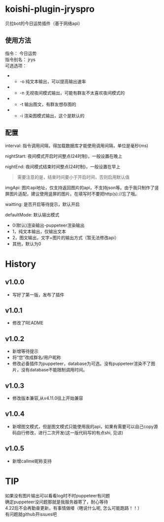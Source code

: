 # koishi-plugin-jryspro
贝拉bot的今日运势插件（基于网络api）  

## 使用方法
指令： 今日运势  
指令别名： jrys  
可选选项：  
 - * -o 纯文本输出，可以提高输出速率  
 - * -n 无视夜间模式输出，可能有群友不太喜欢夜间模式的  
 - * -t 输出图文，有群友想存图的
 - * -i 渲染图模式输出，这个是默认的

## 配置
interval:   指令调用间隔，得加载数据库才能使用调用间隔，单位是毫秒(ms)  
  
nightStart: 夜间模式开启时间整点(24时制)，一般设置在晚上  
  
nightEnd:   夜间模式结束时间整点(24时制)，一般设置在早上  
> 需要注意的是，结束时间要小于开启时间，否则启用默认值  
  
imgApi:     图片api地址，仅支持返回图片的api，不支持json等。由于我只制作了竖屏图片适配，建议使用竖屏的图片。在填写时不要把http(s)://忘了哦。  

waitting:   是否开启等待提示，默认开启  

defaultMode:    默认输出模式  
- 0(默认)渲染输出-puppeteer渲染输出  
- 1，纯文本输出，仅输出文本  
- 2，图文输出，文字+图片的输出方式（暂无法修改api）  
- 其他，默认为0  

# History
## v1.0.0  
 - 写好了第一版，发布了插件  
## v1.0.1  
 - 修改了README  
## v1.0.2  
 - 新增等待提示  
 - 将“您”改成群名/用户昵称  
 - 修改必备插件为puppeteer，database为可选。没有puppeteer渲染不了图片，没有database不能限制调用时间。  
## v1.0.3  
 - 修改版本兼容,从v4.11.0往上开始兼容  
## v1.0.4
 - 新增图文模式，但是图文模式只能使用我的api，如果有需要可以自己copy源码自行修改，进行二次开发(这一版代码写的有点shi, 见谅)
## v1.0.5
 - 新增callme昵称支持

# TIP
如果没有图片输出可以看看log时不时puppeteer有问题  
确定puppeteer没问题那就是我服务器寄了，耐心等待  
4.22后不会再勤奋更新，有事情做喽（瞎说什么呢, 怎么可能跑路！！）  
有问题就github开issues吧  
